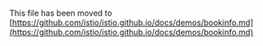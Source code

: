 This file has been moved to
[https://github.com/istio/istio.github.io/docs/demos/bookinfo.md](https://github.com/istio/istio.github.io/docs/demos/bookinfo.md)
